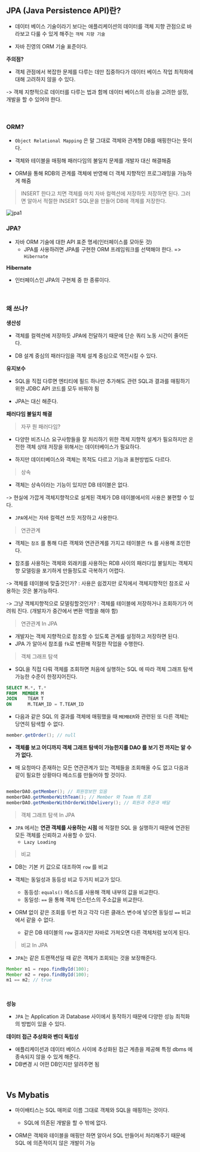 

## JPA (Java Persistence API)란?


- 데이터 베이스 기술이라기 보다는 애플리케이션의 데이터를 객체 지향 관점으로 바라보고 다룰 수 있게 해주는 `객체 지향 기술`

- 자바 진영의 ORM 기술 표준이다.



**주의점?**

- 객체 관점에서 복잡한 문제를 다루는 데만 집중하다가 데이터 베이스 작업 최적화에 대해 고려하지 않을 수 있다.

-> 객체 지향적으로 데이터를 다루는 법과 함께 데이터 베이스의 성능을 고려한 설정, 개발을 할 수 있어야 한다.


<br>


### ORM?

- `Object Relational Mapping` 은 말 그대로 객체와 관계형 DB를 매핑한다는 뜻이다.

- 객체와 테이블을 매핑해 패러다임의 불일치 문제를 개발자 대신 해결해줌

- ORM을 통해 RDB의 관계를 객체에 반영해 더 객체 지향적인 프로그래밍을 가능하게 해줌

> INSERT 한다고 치면 객체를 마치 자바 컬렉션에 저장하듯 저장하면 된다. 그러면 알아서 적절한 INSERT SQL문을 만들어 DB에 객체를 저장한다.


![jpa1](https://user-images.githubusercontent.com/76927397/163679270-893aa68a-05ce-4d08-82b0-8ca29cf1db8b.JPG)



### JPA?

- 자바 ORM 기술에 대한 API 표준 명세(인터페이스를 모아둔 것)
	- JPA를 사용하려면 JPA를 구현한 ORM 프레임워크를 선택해야 한다. => `Hibernate` 

**Hibernate**

- 인터페이스인 JPA의 구현체 중 한 종류이다.


<br>


### 왜 쓰나?

**생산성**

- 객체를 컬렉션에 저장하듯 JPA에 전달하기 때문에 단순 쿼리 노동 시간이 줄어든다.

- DB 설계 중심의 패러다임을 객체 설계 중심으로 역전시킬 수 있다.

**유지보수**

- SQL을 직접 다루면 엔티티에 필드 하나만 추가해도 관련 SQL과 결과를 매핑하기 위한 JDBC API 코드를 모두 바꿔야 됨

- JPA는 대신 해준다.


**패러다임 불일치 해결**

> 자꾸 뭔 패러다임?

- 다양한 비즈니스 요구사항들을 잘 처리하기 위한 객체 지향적 설계가 필요하지만 온전한 객체 상태 저장을 위해서는 데이터베이스가 필요하다.

- 하지만 데이터베이스와 객체는 목적도 다르고 기능과 표현방법도 다르다. 


> 상속

- 객체는 상속이라는 기능이 있지만 DB 테이블은 없다.

-> 현실에 가깝게 객체지향적으로 설계된 객체가 DB 테이블에서의 사용은 불편할 수 있다.

- `JPA`에서는 자바 컬렉션 쓰듯 저장하고 사용한다. 


> 연관관계

- 객체는 `참조` 를 통해 다른 객체와 연관관계를 가지고 테이블은 `fk` 를 사용해 조인한다.

- 참조를 사용하는 객체와 외래키를 사용하는 RDB 사이의 패러다임 불일치는 객체지향 모델링을 포기하게 만들정도로 극복하기 어렵다.

-> 객체를 테이블에 맞출것인가? : 사용은 쉽겠지만 로직에서 객체지향적인 참조로 사용하는 것은 불가능하다.

-> 그냥 객체지향적으로 모델링할것인가? : 객체를 테이블에 저장하거나 조회하기가 어려워 진다. (개발자가 중간에서 변환 역할을 해야 함)

> 연관관계 In JPA

- 개발자는 객체 지향적으로 참조할 수 있도록 관계를 설정하고 저장하면 된다.
- JPA 가 알아서 참조를 `fk`로 변환해 적절한 작업을 수행한다.


> 객체 그래프 탐색

- SQL을 직접 다뤄 객체를 조회하면 처음에 실행하는 SQL 에 따라 객체 그래프 탐색 가능한 수준이 한정지어진다.

```SQL
SELECT M.*, T.*
FROM  MEMBER M
JOIN    TEAM T 
ON      M.TEAM_ID = T.TEAM_ID
```

- 다음과 같은 SQL 의 결과를 객체에 매핑했을 때 `MEMBER`와 관련된 또 다른 객체는 당연히 탐색할 수 없다.

```java
member.getOrder(); // null
```

- **객체를 보고 어디까지 객체 그래프 탐색이 가능한지를 DAO 를 보기 전 까지는 알 수 가 없다.**

- 매 요청마다 존재하는 모든 연관관계가 있는 객체들을 조회해올 수도 없고 다음과 같이 필요한 상황마다 메소드를 만들어야 할 것이다.

```java

memberDAO.getMember(); // 회원정보만 있음
memberDAO.getMemberWithTeam(); // Member 와 Team 의 조회
memberDAO.getMemberWithOrderWithDelivery(); // 회원과 주문과 배달

```

> 객체 그래프 탐색 In JPA

- `JPA` 에서는 **연관 객체를 사용하는 시점** 에 적절한 SQL 을 실행하기 때문에 연관된 모든 객체를 신뢰하고 사용할 수 있다.
	- `Lazy Loading`



> 비교

- DB는 기본 키 값으로 대조하여 `row` 를 비교

- 객체는 동일성과 동등성 비교 두가지 비교가 있다.
	- 동등성: `equals()` 메소드를 사용해 객체 내부의 값을 비교한다.
	- 동일성: `==` 을 통해 객체 인스턴스의 주소값을 비교한다.

- ORM 없이 같은 조회를 두번 하고 각각 다른 클래스 변수에 넣으면 동일성 `==` 비교에서 같을 수 없다.
	- 같은 DB 테이블의 `row` 결과지만 자바로 가져오면 다른 객체처럼 보이게 된다.


> 비교 In JPA

- `JPA`는 같은 트랜잭션일 때 같은 객체가 조회되는 것을 보장해준다.


```java
Member m1 = repo.findById(100);
Member m2 = repo.findById(100);
m1 == m2; // true
```

<br>

**성능**

- `JPA` 는 Application 과 Database 사이에서 동작하기 때문에 다양한 성능 최적화의 방법이 있을 수 있다.


**데이터 접근 추상화와 벤더 독립성**

- 애플리케이션과 데이터 베이스 사이에 추상화된 접근 계층을 제공해 특정 dbms 에 종속되지 않을 수 있게 해준다.
- DB변경 시 어떤 DB인지만 알려주면 됨



<br>


## Vs Mybatis

- 마이배티스는 SQL 매퍼로 이름 그대로 객체와 SQL을 매핑하는 것이다.
	- SQL에 의존된 개발을 할 수 밖에 없다.

- ORM은 객체와 테이블을 매핑만 하면 알아서 SQL 만들어서 처리해주기 때문에 SQL 에 의존적이지 않은 개발이 가능



